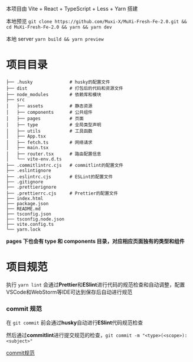 本项目由 Vite + React + TypeScript + Less + Yarn 搭建

本地预览 `git clone https://github.com/Muxi-X/MuXi-Fresh-Fe-2.0.git && cd MuXi-Fresh-Fe-2.0 && yarn && yarn dev`

本地 server `yarn build && yarn preview`

# 项目目录

```
├── .husky              # husky的配置文件
├── dist               	# 打包后的代码和资源文件
├── node_modules        # 依赖库和模块
├── src
│   ├── assets          # 静态资源
│   ├── components      # 公共组件
│   ├── pages           # 页面
│   ├── type            # 全局类型声明
│   ├── utils           # 工具函数
│   ├── App.tsx
│   ├── fetch.ts        # 网络请求
│   ├── main.tsx
│   ├── router.tsx      # 路由配置信息
│   └── vite-env.d.ts
├── .commitlintrc.cjs	# commitlint的配置文件
├── .eslintignore
├── .eslintrc.cjs       # ESLint的配置文件
├── .gitignore
├── .prettierignore
├── .prettierrc.cjs     # Prettier的配置文件
├── index.html
├── package.json
├── README.md
├── tsconfig.json
├── tsconfig.node.json
├── vite.config.ts
└── yarn.lock
```

**pages 下也会有 type 和 components 目录，对应相应页面独有的类型和组件**

# 项目规范

执行 `yarn lint` 会通过**Prettier**和**ESlint**进行代码的规范检查和自动调整，配置VSCode和WebStorm等IDE可达到保存后自动进行规范

### commit 规范

在 `git commit` 前会通过**husky**自动进行**ESlint**代码规范检查

然后通过**commitlint**进行提交规范的检查，`git commit -m "<type>(<scope>): <subject>"`

[commit规范](https://juejin.cn/post/7091276495972204580)
